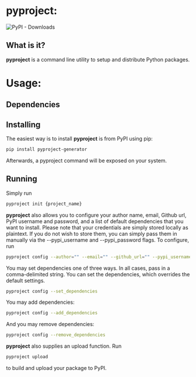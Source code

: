 # pyproject: 
![PyPI - Downloads](https://img.shields.io/pypi/dm/pyproject)

## What is it?

**pyproject** is a command line utility to setup and distribute Python packages.

# Usage:

## Dependencies

## Installing

The easiest way is to install **pyproject** is from PyPI using pip:

```sh
pip install pyproject-generator
```

Afterwards, a pyproject command will be exposed on your system.

## Running

Simply run 
```sh
pyproject init {project_name}
```

**pyproject** also allows you to configure your author name, email, Github url,
PyPI username and password, and a list of default dependencies that you want to install. 
Please note that your credentials are simply stored locally as plaintext. 
If you do not wish to store them, you can simply pass them in manually
via the --pypi_username and --pypi_password flags. To configure, run

```sh
pyproject config --author="" --email="" --github_url="" --pypi_username="" --pypi_password=""
```

You may set dependencies one of three ways. In all cases, pass in a comma-delimited string.
You can set the dependencies, which overrides the default settings.

```sh
pyproject config --set_dependencies
```

You may add dependencies:

```sh
pyproject config --add_dependencies
```

And you may remove dependencies:

```sh
pyproject config --remove_dependencies
```

**pyproject** also supplies an upload function. Run

```sh
pyproject upload
```

to build and upload your package to PyPI.
